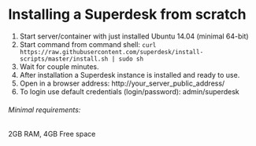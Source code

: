 # Installing a Superdesk from scratch

1. Start server/container with just installed Ubuntu 14.04 (minimal 64-bit)
2. Start command from command shell:
```curl https://raw.githubusercontent.com/superdesk/install-scripts/master/install.sh | sudo sh```
3. Wait for couple minutes.
4. After installation a Superdesk instance is installed and ready to use.
5. Open in a browser address: http://your_server_public_address/
6. To login use default credentials (login/password): admin/superdesk

###### Minimal requirements:
2GB RAM, 4GB Free space
